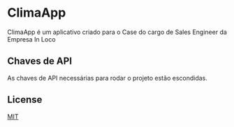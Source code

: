 # ClimaApp

ClimaApp é um aplicativo criado para o Case do cargo de Sales Engineer da Empresa In Loco

## Chaves de API
As chaves de API necessárias para rodar o projeto estão escondidas.

## License
[MIT](https://choosealicense.com/licenses/mit/)
